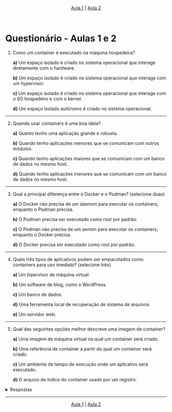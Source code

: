 <p align="center"><a href="../aula01">Aula 1</a> | <a href="../aula02">Aula 2</a></p>
<br/>

# Questionário - Aulas 1 e 2

1. Como um container é executado na máquina hospedeira?

    **a)** Um espaço isolado é criado no sistema operacional que interage diretamente com o hardware.

    **b)** Um espaço isolado é criado no sistema operacional que interage com um hypervisor.

    **c)** Um espaço isolado é criado no sistema operacional que interage com o SO hospedeiro e com o kernel.

    **d)** Um espaço isolado autônomo é criado no sistema operacional.
---
2. Quando usar containers é uma boa ideia?

    **a)** Quanto tenho uma aplicação grande e robusta.

    **b)** Quando tenho aplicações menores que se comunicam com outros módulos.

    **c)** Quando tenho aplicações maiores que se comunicam com um banco de dados no mesmo host.

    **d)** Quando tenho aplicações menores que se comunicam com um banco de dados no mesmo host.
---
3. Qual a principal diferença entre o Docker e o Podman? (selecione duas)

    **a)** O Docker não precisa de um daemon para executar os containers, enquanto o Podman precisa.

    **b)** O Podman precisa ser executado como root por padrão.

    **c)** O Podman não precisa de um aemon para executar os containers, enquanto o Docker precisa.

    **d)** O Docker precisa ser executado como root por padrão.
---
4. Quais três tipos de aplicativos podem ser empacotados como containers para uso imediato? (selecione três)

    **a)** Um hipervisor de máquina virtual.

    **b)** Um software de blog, como o WordPress.

    **c)** Um banco de dados.

    **d)** Uma ferramenta local de recuperação de sistema de arquivos.

    **e)** Um servidor web.
---
5. Qual das seguintes opções melhor descreve uma imagem de container?

    **a)** Uma imagem de máquina virtual na qual um container será criado.

    **b)** Uma referência de container a partir do qual um container será criado.

    **c)** Um ambiente de tempo de execução onde um aplicativo será executado.

    **d)** O arquivo de índice do container usado por um registro.


<details> 
  <summary>Respostas</summary>

    1. Resposta: c
    2. Resposta: b
    3. Resposta: c e d
    4. Resposta: b, c, e
    5. Resposta: b
</details>

---
<p align="center"><a href="../aula01">Aula 1</a> | <a href="../aula02">Aula 2</a></p>